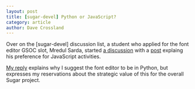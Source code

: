 ```yaml
---
layout: post
title: [sugar-devel] Python or JavaScript?
category: article
author: Dave Crossland
---
```


Over on the [sugar-devel] discussion list, a student who applied for the font editor GSOC slot, Mredul Sarda, started [a discussion](http://lists.sugarlabs.org/archive/sugar-devel/2016-April/thread.html#52267) with a [post](http://lists.sugarlabs.org/archive/sugar-devel/2016-April/052267.html) explaing his preference for JavaScript activities. 

[My reply](http://lists.sugarlabs.org/archive/sugar-devel/2016-April/052308.html) explains why I suggest the font editor to be in Python, but expresses my reservations about the strategic value of this for the overall Sugar project. 
